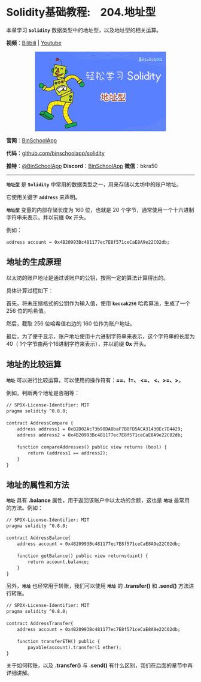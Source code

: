 # Solidity基础教程:&nbsp;&nbsp;&nbsp;&nbsp;204.地址型 

本章学习 **`Solidity`** 数据类型中的地址型，以及地址型的相关运算。

**视频**：[Bilibili](https://www.bilibili.com/video/BV1cm4y177eW)  |  [Youtube](https://youtu.be/xvCcQ-fVRic)
<p align="center"><img src="./img/solidity-basic-v9.png" align="middle" /></p>

**官网**：[BinSchoolApp](https://binschool.app)

**代码**：[github.com/binschoolapp/solidity](https://github.com/binschoolapp/solidity)

**推特**：[@BinSchoolApp](https://twitter.com/BinSchoolApp)    **Discord**：[BinSchoolApp](https://discord.gg/PB2YEvggWq)   **微信**：bkra50 

-----
**`地址型`** 是 **`Solidity`** 中常用的数据类型之一，用来存储以太坊中的账户地址。

它使用关键字 **`address`** 来声明。

**`地址型`** 变量的内部存储长度为 160 位，也就是 20 个字节，通常使用一个十六进制字符串来表示，并以前缀 **0x** 开头。

例如：

```solidity
address account = 0x4B20993Bc481177ec7E8f571ceCaE8A9e22C02db;
```

## 地址的生成原理

以太坊的账户地址是通过该账户的公钥，按照一定的算法计算得出的。

具体计算过程如下：

首先，将未压缩格式的公钥作为输入值，使用 **`keccak256`** 哈希算法，生成了一个 256 位的哈希值。

然后，截取 256 位哈希值右边的 160 位作为账户地址。

最后，为了便于显示，账户地址使用十六进制字符串来表示，这个字符串的长度为 40（ 1个字节由两个16进制字符来表示），并以前缀 **0x** 开头。

## 地址的比较运算

**`地址`** 可以进行比较运算，可以使用的操作符有：**==、!=、 <=、 <、>=、>**。

例如，判断两个地址是否相等：

```solidity
// SPDX-License-Identifier: MIT 
pragma solidity ^0.8.0; 

contract AddressCompare {
    address address1 = 0xB2D02Ac73b98DA8baF7B8FD5ACA31430Ec7D4429;
    address address2 = 0x4B20993Bc481177ec7E8f571ceCaE8A9e22C02db;
    
    function compareAddresses() public view returns (bool) {
        return (address1 == address2);
    }
}
```

## 地址的属性和方法

**`地址`** 具有 **.balance** 属性，用于返回该账户中以太坊的余额，这也是 **`地址`** 最常用的方法。例如：

```solidity
// SPDX-License-Identifier: MIT 
pragma solidity ^0.8.0; 

contract AddressBalance{ 
    address account = 0x4B20993Bc481177ec7E8f571ceCaE8A9e22C02db;

    function getBalance() public view returns(uint) {
        return account.balance;
    }
}
```

另外，**`地址`** 也经常用于转账，我们可以使用 **`地址`** 的 **.transfer()** 和 **.send()** 方法进行转账。

```solidity
// SPDX-License-Identifier: MIT 
pragma solidity ^0.8.0; 

contract AddressTransfer{ 
    address account = 0x4B20993Bc481177ec7E8f571ceCaE8A9e22C02db;

    function transferETH() public {
        payable(account).transfer(1 ether);
}
```

关于如何转账，以及 **.transfer()** 与 **.send()** 有什么区别，我们在后面的章节中再详细讲解。